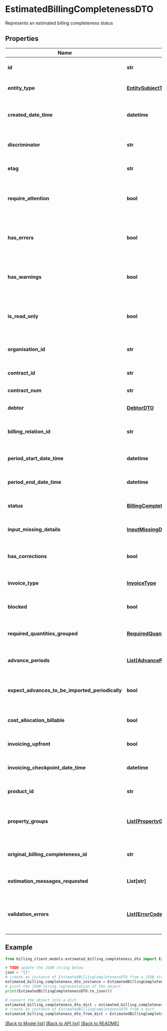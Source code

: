 # EstimatedBillingCompletenessDTO

Represents an estimated billing completeness status

## Properties

Name | Type | Description | Notes
------------ | ------------- | ------------- | -------------
**id** | **str** | Gets or sets the unique identifier. | [optional] 
**entity_type** | [**EntitySubjectType**](EntitySubjectType.md) | Gets or sets the type of the entity. | [optional] 
**created_date_time** | **datetime** | Gets or sets the date and time when the entity was created. | [optional] 
**discriminator** | **str** | Gets or sets the discriminator value. | [optional] 
**etag** | **str** | Gets or sets the ETag value. | [optional] 
**require_attention** | **bool** | Gets a value indicating whether the entity requires attention. | [optional] [readonly] 
**has_errors** | **bool** | Gets or sets a value indicating whether the entity has errors. | [optional] 
**has_warnings** | **bool** | Gets or sets a value indicating whether the entity has warnings. | [optional] 
**is_read_only** | **bool** | Gets or sets a value indicating whether the entity is read-only. | [optional] 
**organisation_id** | **str** | Gets or sets the organization identifier. | [optional] 
**contract_id** | **str** | Unique identifier of the contract | [optional] 
**contract_num** | **str** | Contract number | [optional] 
**debtor** | [**DebtorDTO**](DebtorDTO.md) | Information about the debtor | [optional] 
**billing_relation_id** | **str** | Unique identifier of the billing relation | [optional] 
**period_start_date_time** | **datetime** | Start date and time of the billing period | [optional] 
**period_end_date_time** | **datetime** | End date and time of the billing period | [optional] 
**status** | [**BillingCompletenessStatus**](BillingCompletenessStatus.md) | Current status of billing completeness | [optional] 
**input_missing_details** | [**InputMissingDetailsDTO**](InputMissingDetailsDTO.md) | Details about any missing input data | [optional] 
**has_corrections** | **bool** | Indicates if there are any corrections made to the billing data | [optional] 
**invoice_type** | [**InvoiceType**](InvoiceType.md) | Type of invoice being generated | [optional] 
**blocked** | **bool** | Indicates if the billing is currently blocked | [optional] 
**required_quantities_grouped** | [**RequiredQuantityGroupedDTO**](RequiredQuantityGroupedDTO.md) | Grouped required quantities for billing | [optional] 
**advance_periods** | [**List[AdvancePeriodDTO]**](AdvancePeriodDTO.md) | List of advance payment periods | [optional] 
**expect_advances_to_be_imported_periodically** | **bool** | Indicates if advances are expected to be imported periodically | [optional] 
**cost_allocation_billable** | **bool** | Indicates if cost allocation is billable | [optional] 
**invoicing_upfront** | **bool** | Indicates if invoicing is done upfront | [optional] 
**invoicing_checkpoint_date_time** | **datetime** | Date and time of the last invoicing checkpoint | [optional] 
**product_id** | **str** | Unique identifier of the product | [optional] 
**property_groups** | [**List[PropertyGroupReferenceDTO]**](PropertyGroupReferenceDTO.md) | List of property groups associated with this billing | [optional] 
**original_billing_completeness_id** | **str** | ID of the original billing completeness entry | [optional] 
**estimation_messages_requested** | **List[str]** | Collection of reference IDs for estimation messages | [optional] 
**validation_errors** | [**List[ErrorCodeMessage]**](ErrorCodeMessage.md) | List of validation errors encountered during estimation | [optional] 

## Example

```python
from billing_client.models.estimated_billing_completeness_dto import EstimatedBillingCompletenessDTO

# TODO update the JSON string below
json = "{}"
# create an instance of EstimatedBillingCompletenessDTO from a JSON string
estimated_billing_completeness_dto_instance = EstimatedBillingCompletenessDTO.from_json(json)
# print the JSON string representation of the object
print(EstimatedBillingCompletenessDTO.to_json())

# convert the object into a dict
estimated_billing_completeness_dto_dict = estimated_billing_completeness_dto_instance.to_dict()
# create an instance of EstimatedBillingCompletenessDTO from a dict
estimated_billing_completeness_dto_from_dict = EstimatedBillingCompletenessDTO.from_dict(estimated_billing_completeness_dto_dict)
```
[[Back to Model list]](../README.md#documentation-for-models) [[Back to API list]](../README.md#documentation-for-api-endpoints) [[Back to README]](../README.md)


